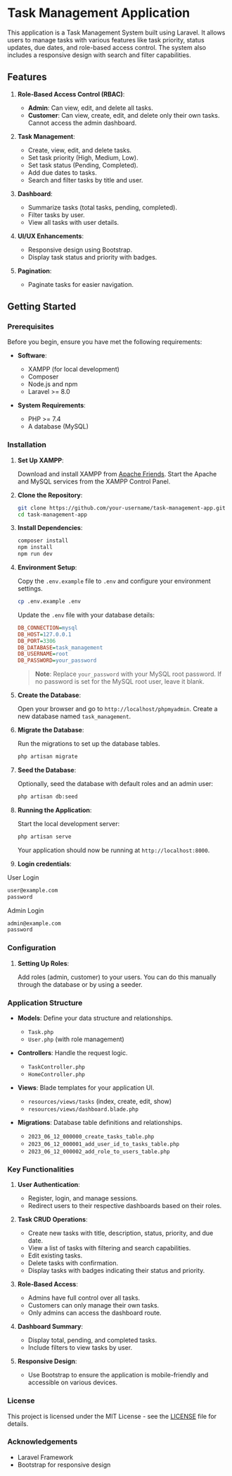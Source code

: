 
# Task Management Application

This application is a Task Management System built using Laravel. It allows users to manage tasks with various features like task priority, status updates, due dates, and role-based access control. The system also includes a responsive design with search and filter capabilities.

## Features

1. **Role-Based Access Control (RBAC)**:
   - **Admin**: Can view, edit, and delete all tasks.
   - **Customer**: Can view, create, edit, and delete only their own tasks. Cannot access the admin dashboard.

2. **Task Management**:
   - Create, view, edit, and delete tasks.
   - Set task priority (High, Medium, Low).
   - Set task status (Pending, Completed).
   - Add due dates to tasks.
   - Search and filter tasks by title and user.

3. **Dashboard**:
   - Summarize tasks (total tasks, pending, completed).
   - Filter tasks by user.
   - View all tasks with user details.

4. **UI/UX Enhancements**:
   - Responsive design using Bootstrap.
   - Display task status and priority with badges.

5. **Pagination**:
   - Paginate tasks for easier navigation.

## Getting Started

### Prerequisites

Before you begin, ensure you have met the following requirements:

- **Software**:
  - XAMPP (for local development)
  - Composer
  - Node.js and npm
  - Laravel >= 8.0

- **System Requirements**:
  - PHP >= 7.4
  - A database (MySQL)

### Installation

1. **Set Up XAMPP**:

   Download and install XAMPP from [Apache Friends](https://www.apachefriends.org/index.html). Start the Apache and MySQL services from the XAMPP Control Panel.

2. **Clone the Repository**:

   ```bash
   git clone https://github.com/your-username/task-management-app.git
   cd task-management-app
   ```

3. **Install Dependencies**:

   ```bash
   composer install
   npm install
   npm run dev
   ```

4. **Environment Setup**:

   Copy the `.env.example` file to `.env` and configure your environment settings.

   ```bash
   cp .env.example .env
   ```

   Update the `.env` file with your database details:

   ```ini
   DB_CONNECTION=mysql
   DB_HOST=127.0.0.1
   DB_PORT=3306
   DB_DATABASE=task_management
   DB_USERNAME=root
   DB_PASSWORD=your_password
   ```

   > **Note**: Replace `your_password` with your MySQL root password. If no password is set for the MySQL root user, leave it blank.

5. **Create the Database**:

   Open your browser and go to `http://localhost/phpmyadmin`. Create a new database named `task_management`.

6. **Migrate the Database**:

   Run the migrations to set up the database tables.

   ```bash
   php artisan migrate
   ```

7. **Seed the Database**:

   Optionally, seed the database with default roles and an admin user:

   ```bash
   php artisan db:seed
   ```

8. **Running the Application**:

   Start the local development server:

   ```bash
   php artisan serve
   ```

   Your application should now be running at `http://localhost:8000`.

8. **Login credentials**:

  User Login

   ```bash
   user@example.com
   password
   ```
  Admin Login

   ```bash
   admin@example.com
   password
   ```

### Configuration

1. **Setting Up Roles**:

   Add roles (admin, customer) to your users. You can do this manually through the database or by using a seeder.

### Application Structure

- **Models**: Define your data structure and relationships.
  - `Task.php`
  - `User.php` (with role management)

- **Controllers**: Handle the request logic.
  - `TaskController.php`
  - `HomeController.php`

- **Views**: Blade templates for your application UI.
  - `resources/views/tasks` (index, create, edit, show)
  - `resources/views/dashboard.blade.php`

- **Migrations**: Database table definitions and relationships.
  - `2023_06_12_000000_create_tasks_table.php`
  - `2023_06_12_000001_add_user_id_to_tasks_table.php`
  - `2023_06_12_000002_add_role_to_users_table.php`

### Key Functionalities

1. **User Authentication**:
   - Register, login, and manage sessions.
   - Redirect users to their respective dashboards based on their roles.

2. **Task CRUD Operations**:
   - Create new tasks with title, description, status, priority, and due date.
   - View a list of tasks with filtering and search capabilities.
   - Edit existing tasks.
   - Delete tasks with confirmation.
   - Display tasks with badges indicating their status and priority.

3. **Role-Based Access**:
   - Admins have full control over all tasks.
   - Customers can only manage their own tasks.
   - Only admins can access the dashboard route.

4. **Dashboard Summary**:
   - Display total, pending, and completed tasks.
   - Include filters to view tasks by user.

5. **Responsive Design**:
   - Use Bootstrap to ensure the application is mobile-friendly and accessible on various devices.

### License

This project is licensed under the MIT License - see the [LICENSE](LICENSE) file for details.

### Acknowledgements

- Laravel Framework
- Bootstrap for responsive design
